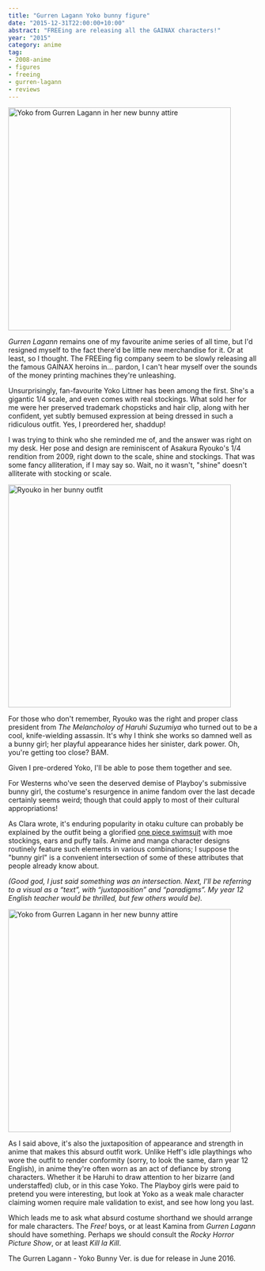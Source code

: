 ```yaml
---
title: "Gurren Lagann Yoko bunny figure"
date: "2015-12-31T22:00:00+10:00"
abstract: "FREEing are releasing all the GAINAX characters!"
year: "2015"
category: anime
tag:
- 2008-anime
- figures
- freeing
- gurren-lagann
- reviews
---
```

<p><img src="https://rubenerd.com/files/2015/yokobunnyfig.jpg" alt="Yoko from Gurren Lagann in her new bunny attire" style="width:450px" /></p>

*Gurren Lagann* remains one of my favourite anime series of all time, but I'd resigned myself to the fact there'd be little new merchandise for it. Or at least, so I thought. The FREEing fig company seem to be slowly releasing all the famous GAINAX heroins in... pardon, I can't hear myself over the sounds of the money printing machines they're unleashing.

Unsurprisingly, fan-favourite Yoko Littner has been among the first. She's a gigantic 1/4 scale, and even comes with real stockings. What sold her for me were her preserved trademark chopsticks and hair clip, along with her confident, yet subtly bemused expression at being dressed in such a ridiculous outfit. Yes, I preordered her, shaddup!

I was trying to think who she reminded me of, and the answer was right on my desk. Her pose and design are reminiscent of Asakura Ryouko's 1/4 rendition from 2009, right down to the scale, shine and stockings. That was some fancy alliteration, if I may say so. Wait, no it wasn't, "shine" doesn't alliterate with stocking or scale.

<p><img src="https://rubenerd.com/files/2015/asakuraryoukofig.jpg" alt="Ryouko in her bunny outfit" style="width:450px" /></p>

For those who don't remember, Ryouko was the right and proper class president from *The Melancholoy of Haruhi Suzumiya* who turned out to be a cool, knife-wielding assassin. It's why I think she works so damned well as a bunny girl; her playful appearance hides her sinister, dark power. Oh, you're getting too close? BAM.

Given I pre-ordered Yoko, I'll be able to pose them together and see.

For Westerns who've seen the deserved demise of Playboy's submissive bunny girl, the costume's resurgence in anime fandom over the last decade certainly seems weird; though that could apply to most of their cultural appropriations!

As Clara wrote, it's enduring popularity in otaku culture can probably be explained by the outfit being a glorified [one piece swimsuit](http://kirinyan.net/why-sukumizus-are-superior/) with moe stockings, ears and puffy tails. Anime and manga character designs routinely feature such elements in various combinations; I suppose the "bunny girl" is a convenient intersection of some of these attributes that people already know about.

<p style="font-style:italic">(Good god, I just said something was an intersection. Next, I'll be referring to a visual as a “text”, with “juxtaposition” and “paradigms”. My year 12 English teacher would be thrilled, but few others would be).</p>

<p><img src="https://rubenerd.com/files/2015/yokobunnyfig2.jpg" alt="Yoko from Gurren Lagann in her new bunny attire" style="width:450px" /></p>

As I said above, it's also the juxtaposition of appearance and strength in anime that makes this absurd outfit work. Unlike Heff's idle playthings who wore the outfit to render conformity (sorry, to look the same, darn year 12 English), in anime they're often worn as an act of defiance by strong characters. Whether it be Haruhi to draw attention to her bizarre (and understaffed) club, or in this case Yoko. The Playboy girls were paid to pretend you were interesting, but look at Yoko as a weak male character claiming women require male validation to exist, and see how long you last.

Which leads me to ask what absurd costume shorthand we should arrange for male characters. The *Free!* boys, or at least Kamina from *Gurren Lagann* should have something. Perhaps we should consult the *Rocky Horror Picture Show*, or at least *Kill la Kill*.

The Gurren Lagann - Yoko Bunny Ver. is due for release in June 2016.

